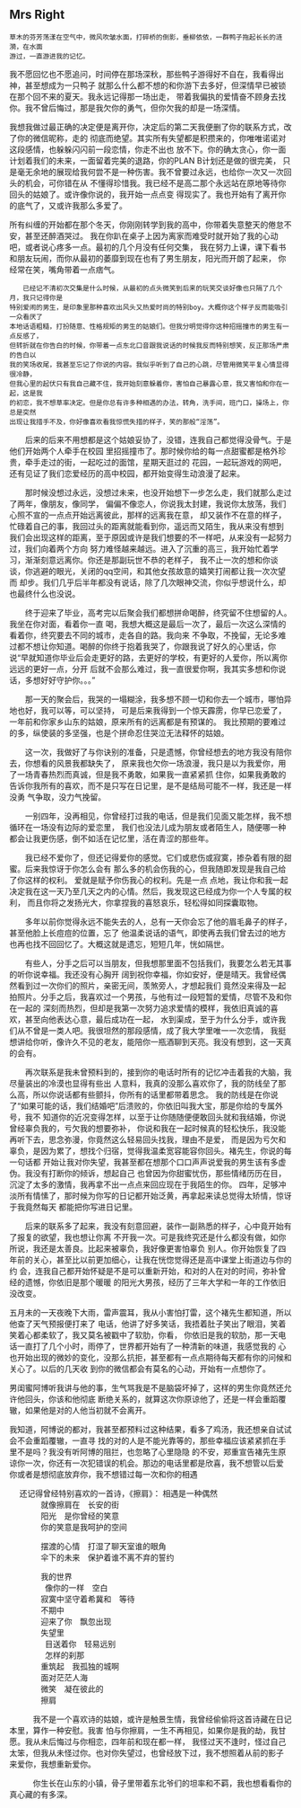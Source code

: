 ## Mrs Right

    草木的芬芳荡漾在空气中，微风吹皱水面，打碎桥的倒影，垂柳依依，一群鸭子拖起长长的涟漪，在水面
    游过，一直游进我的记忆。

   我不愿回忆也不愿追问，时间停在那场深秋，那些鸭子游得好不自在，我看得出神，甚至想成为一只鸭子
   就那么什么都不想的和你游下去多好，但深情早已被锁在那个回不来的夏天。我永远记得那一场出走，
   带着我偏执的爱情奋不顾身去找你。我不曾后悔过，那是我欠你的勇气，但你欠我的却是一场深情。

  我想我做过最正确的决定便是离开你，决定后的第二天我便删了你的联系方式，改了你的微信昵称，走的
  彻底而绝望。其实所有失望都是积攒来的，你唯唯诺诺对这段感情，也躲躲闪闪前一段恋情，你走不出也
  放不下。你的确太贪心，你一面计划着我们的未来，一面留着完美的退路，你的PLAN B计划还是做的很完美，
  只是毫无余地的展现给我何尝不是一种伤害。我不曾要过永远，也给你一次又一次回头的机会，可你错在从
  不懂得珍惜我。我已经不是高二那个永远站在原地等待你回头的姑娘了。或许像你说的，我开始一点点变
  得现实了。我也开始有了离开你的底气了，又或许我那么多爱了。

  所有纠缠的开始都在那个冬天，你刚刚转学到我的高中，你带着失意整天的倦怠不安，甚至还醉酒哭过。
  我在你趴在桌子上因为离家而难受时就开始了我的心动吧，或者说心疼多一点。最初的几个月没有任何交集，
  我在努力上课，课下看书和朋友玩闹，而你从最初的萎靡到现在也有了男生朋友，阳光而开朗了起来，
  你经常在笑，嘴角带着一点痞气。

    　　已经记不清初次交集是什么时候，从最初的点头微笑到后来的玩笑交谈好像也只隔了几个月，我只记得你是
    特别爱闹的男生，是印象里那种喜欢出风头又热爱时尚的特别boy。大概你这个样子反而能吸引一众看厌了
    本地话语粗糙，打扮随意、性格规矩的男生的姑娘们。但我分明觉得你这种招摇撞市的男生有一点反感了，
    但转折就在你告白的时候，你带着一点东北口音跟我说话的时候我反而特别想笑，反正那场严肃的告白以
    我的笑场收尾，我甚至忘记了你说的内容。我似乎听到了自己的心跳，尽管用微笑平复心情显得很冷静，
    但我心里的起伏只有我自己藏不住，我开始刻意躲着你，害怕自己暴露心意，我又害怕和你在一起，这是我
    的初恋，我不想草率决定。但是你总有许多种相遇的办法，转角，洗手间，班门口，操场上，你总是突然
    出现让我措手不及，你好像喜欢看我惊慌失措的样子，笑的那般“淫荡”。

   　　后来的后来不用想都是这个姑娘妥协了，没错，连我自己都觉得没骨气。于是他们开始两个人牵手在校园
   里招摇撞市了。那时候你给的每一点甜蜜都是格外珍贵，牵手走过的街，一起吃过的面馆，星期天逛过的
   花园，一起玩游戏的网吧，还有见证了我们恋爱经历的高中校园，都开始变得生动浪漫了起来。

   　　那时候没想过永远，没想过未来，也没开始想下一步怎么走，我们就那么走过了两年，像朋友，像同学，
   偏偏不像恋人，你说我太封建，我说你太放荡，我们心照不宣的一点点开始远离彼此，那样的远离我在意，
   却又装作不在意的样子，忙碌着自己的事，我回过头的距离就能看到你，遥远而又陌生，我从来没有想到
   我们会出现这样的距离，至于原因或许是我们想要的不一样吧，从来没有一起努力过，我们向着两个方向
   努力难怪越来越远。进入了沉重的高三，我开始忙着学习，渐渐刻意远离你。你还是那副玩世不恭的老样子，
   我不止一次的想和你谈谈，你逃避的眼光，关闭的qq空间，和其他女孩故意的嬉笑打闹都让我一次次望而
   却步。我们几乎后半年都没有说话，除了几次眼神交流，你似乎想说什么，却也最终什么也没说。</p>

  　　终于迎来了毕业，高考完以后聚会我们都想拼命喝醉，终究留不住想留的人。我坐在你对面，看着你一直
  喝，我想大概这是最后一次了，最后一次这么深情的看着你，终究要去不同的城市，走各自的路。我向来
  不争取，不挽留，无论多难过都不想让你知道。喝醉的你终于抱着我哭了，你跟我说了好久的心里话，你
  说“早就知道你毕业后会走更好的路，去更好的学校，有更好的人爱你，所以离你远远的更好一点，分开
  后就不会那么难过，我一直很爱你啊，我其实多想和你说话，多想好好守护你。。。”

  　　那一天的聚会后，我哭的一塌糊涂，我多想不顾一切和你去一个城市，哪怕异地也好，我可以等，可以坚持，
  可是后来我得到一个惊天霹雳，你早已恋爱了，一年前和你家乡山东的姑娘，原来所有的远离都是有预谋的。
  我比预期的要难过的多，纵使装的多坚强，也是个拼命忍住哭泣无法释怀的姑娘。

  　　这一次，我做好了与你诀别的准备，只是遗憾，你曾经想去的地方我没有陪你去，你想看的风景我都缺失了，
  原来我也欠你一场浪漫，我只是以为我爱你，用了一场青春热烈而真诚，但是我不勇敢，如果我一直紧紧抓
  住你，如果我勇敢的告诉你我所有的喜欢，而不是只写在日记里，是不是结局可能不一样，我还是一样没勇
  气争取，没力气挽留。

 　　一别四年，没再相见，你曾经打过我的电话，但是我们见面又能怎样，我不想循环在一场没有边际的爱恋里，
 我们也没法儿成为朋友或者陌生人，随便哪一种都会让我更伤感，倒不如活在记忆里，活在青涩的那些年。

 　　我已经不爱你了，但还记得爱你的感觉。它们或悲伤或寂寞，掺杂着有限的甜蜜。后来我惊讶于你怎么会有
 那么多的机会伤我的心，但我随即发现是我自己给了你这样的权利。 爱就是赋予你伤我心的权利。先是一点
 点地，我让你和我一起决定我在这一天乃至几天之内的心情。然后，我发现这已经成为你一个人专属的权利，
 而且你将之发扬光大，你拿捏我的喜怒哀乐，轻松得如同探囊取物。

 　　多年以前你觉得永远不能失去的人，总有一天你会忘了他的眉毛鼻子的样子，甚至他脸上长痘痘的位置，忘了
 他温柔说话的语气，即使再去我们曾去过的地方也再也找不回回忆了。大概这就是遗忘，短短几年，恍如隔世。

 　　有些人，分手之后可以当朋友，但我想那里面不包括我们，我要怎么若无其事的听你说幸福。我还没有心胸开
 阔到祝你幸福，你如安好，便是晴天。我曾经偶然看到过一次你们的照片，亲密无间，羡煞旁人，才想起我们
 竟然没来得及一起拍照片。分手之后，我喜欢过一个男孩，与他有过一段短暂的爱情，尽管不及和你在一起的
 深刻而热烈，但却是我第一次努力追求爱情的模样，我依旧真诚的喜欢，甚至向他表达心意，最后成功在一起，
 水到渠成，至于为什么分手，或许我们从不曾是一类人吧。我很坦然的那段感情，成了我大学里唯一一次恋情，
 我挺想讲给你听，像许久不见的老友，能陪你一瓶酒聊到天亮。我没有想到，这一天真的会有。

 　　再次联系是我未曾预料到的，接到你的电话时所有的记忆冲击着我的大脑，我尽量装出的冷漠也显得有些出
 人意料，我真的没那么喜欢你了，我的防线垒了那么高，所以你说话都有些颤抖，你所有的话里都带着思念。
 我的防线是在你说了“如果可能的话，我们结婚吧”后溃败的，你依旧叫我大宝，那是你给的专属外号，我不
 知道你的近况变得怎样，以至于让你随随便便敢回头就和我结婚，你说曾经辜负我的，亏欠我的想要弥补，
 你说和我在一起时候真的轻松快乐，我没能再听下去，思念弥漫，你竟然这么轻易回头找我，理由不是爱，
 而是因为亏欠和辜负，是因为累了，想找个归宿，觉得我温柔宽容能容你回头。褚先生，你说的每一句话都
 开始让我对你失望，我甚至都在想那个口口声声说爱我的男生该有多虚伪。我没有打断你的倾诉，想起自己
 也曾因为你甜蜜忧伤，那些情绪历历在目，沉淀了太多的激情，我再拿不出一点点来回应现在于我陌生的你。
 四年，足够冲淡所有情愫了，那时候为你写的日记都开始泛黄，再拿起来读总觉得太矫情，惊讶于我竟然每天
 都能把你写进日记里。

 　　后来的联系多了起来，我没有刻意回避，装作一副熟悉的样子，心中竟开始有了报复的欲望，我也想让你离
 不开我一次。可是我终究还是什么都没有做，如你所说，我还是太善良。比起来被辜负，我好像更害怕辜负
 别人。你开始恢复了四年前的关心，甚至比以前更加细心，让我在恍惚觉得还是高中课堂上街道边与你的约
 会，连我自己都开始怀疑是不是可以重新开始，和对的人在对的时间，弥补曾经的遗憾，你依旧是那个暖暖
 的阳光大男孩，经历了三年大学和一年的工作依旧没改变。

 五月未的一天夜晚下大雨，雷声震耳，我从小害怕打雷，这个褚先生都知道，所以他查了天气预报便打来了
 电话，他讲了好多笑话，我捂着肚子笑出了眼泪，笑着笑着心都柔软了，我又莫名被戳中了软肋，你看，
 你依旧是我的软肋，那一天电话一直打了几个小时，雨停了，世界都开始有了一种清新的味道，我感觉我的
 心也开始出现的微妙的变化，没那么抗拒，甚至都有一点点期待每天都有你的问候和关心了。以后的几天收
 到你的微信都会有莫名的心动，开始有一点想你了。


  男闺蜜阿博听我讲与他的事，生气骂我是不是脑袋坏掉了，这样的男生你竟然还允许他回头，你该和他彻底
  断绝关系的，就算这次你原谅他了，还是一样会重蹈覆辙，如果他是对的人他当初就不会离开。

  我知道，阿博说的都对，我甚至都预料过这种结果，看多了鸡汤，我还想亲自试试会不会重蹈覆辙，一直寻
  找的对的人是不能光靠等的，那些幸福应该紧紧抓在手里不是吗？我没有听阿博的阻拦，也忽略了心里隐隐
  的不安，郑重宣告褚先生原谅你一次，你还有一次犯错误的机会。那边的电话里都是欣喜，我不想管以后爱
  你或者是想彻底放弃你，我不想错过每一次和你的相遇

　  还记得曾经特别喜欢的一首诗，《擦肩》：
       相遇是一种偶然 <br />
　　　　就像擦肩在　长安的街 <br />
　　　　阳光　是你曾经的笑意 <br />
　　　　你的笑意是我呵护的空间 <br />

　　　　摆渡的心情　打湿了聊天室谁的眼角 <br />
　　　　伞下的未来　保护着谁不离不弃的誓约 <br />

　　　　我的世界<br /> 
　　　　像你的一样　空白 <br />
　　　　寂寞中坚守着希冀和　等待 <br />
　　　　不期中 <br />
　　　　迎来了你　飘忽出现 <br />
　　　　失望里<br /> 
　　　　目送着你　轻易远别　　<br /> 
　　　　怎样的刹那 <br />
　　　　重筑起　我孤独的城啊 <br />
　　　　面对茫茫人海 <br />
　　　　微笑　凝在彼此的 <br />
　　　　擦肩 <br />




　　　我不是一个喜欢诗的姑娘，或许是触景生情，我曾经偷偷将这首诗藏在日记本里，算作一种安慰。我害
  怕与你擦肩，一生不再相见，如果你是我的劫，我甘愿。我从未后悔过与你相恋，四年前和现在都一样，
  我怪过天不逢时，怪过自己太笨，但我从未怪过你。也对你失望过，也曾经放下过，我不想照着从前的影子
  来爱你，我想重新爱你。

　　　你生长在山东的小镇，骨子里带着东北爷们的坦率和不羁，我也想看看你的真心藏的有多深。
